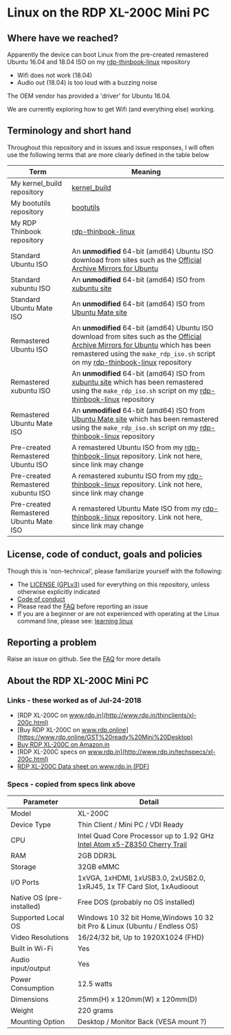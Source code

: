 # Linux on the RDP XL-200C Mini PC

## Where have we reached?
Apparently the device can boot Linux from the pre-created remastered Ubuntu 16.04 and 18.04 ISO on my  [rdp-thinbook-linux](https://github.com/sundarnagarajan/rdp-thinbook-linux) repository
- Wifi does not work (18.04)
- Audio out (18.04) is too loud with a buzzing noise

The OEM vendor has provided a 'driver' for Ubuntu 16.04.

We are currently exploring how to get Wifi (and everything else) working.

## Terminology and short hand
Throughout this repository and in issues and issue responses, I will often use the following terms that are more clearly defined in the table below

| Term | Meaning |
| ---- | ------- |
| My kernel_build repository | [kernel_build](https://github.com/sundarnagarajan/kernel_build) |
| My bootutils repository | [bootutils](https://github.com/sundarnagarajan/bootutils) |
| My RDP Thinbook repository | [rdp-thinbook-linux](https://github.com/sundarnagarajan/rdp-thinbook-linux) |
| Standard Ubuntu ISO | An **unmodified** 64-bit (amd64) Ubuntu ISO download from sites such as the [Official Archive Mirrors for Ubuntu](https://launchpad.net/ubuntu/+archivemirrors) |
| Standard xubuntu ISO | An **unmodified** 64-bit (amd64) ISO from [xubuntu site](https://xubuntu.org/download) |
| Standard Ubuntu Mate ISO | An **unmodified** 64-bit (amd64) ISO from [Ubuntu Mate site](https://ubuntu-mate.org/download/) |
| Remastered Ubuntu ISO | An **unmodified** 64-bit (amd64) Ubuntu ISO download from sites such as the [Official Archive Mirrors for Ubuntu](https://launchpad.net/ubuntu/+archivemirrors) which has been remastered using the ```make_rdp_iso.sh``` script on my [rdp-thinbook-linux](https://github.com/sundarnagarajan/rdp-thinbook-linux) repository |
| Remastered xubuntu ISO | An **unmodified** 64-bit (amd64) ISO from [xubuntu site](https://xubuntu.org/download) which has been remastered using the ```make_rdp_iso.sh``` script on my [rdp-thinbook-linux](https://github.com/sundarnagarajan/rdp-thinbook-linux) repository |
| Remastered Ubuntu Mate ISO | An **unmodified** 64-bit (amd64) ISO from [Ubuntu Mate site](https://ubuntu-mate.org/download/) which has been remastered using the ```make_rdp_iso.sh``` script on my [rdp-thinbook-linux](https://github.com/sundarnagarajan/rdp-thinbook-linux) repository |
| Pre-created Remastered Ubuntu ISO | A remastered Ubuntu ISO from my [rdp-thinbook-linux](https://github.com/sundarnagarajan/rdp-thinbook-linux) repository. Link not here, since link may change |
| Pre-created Remastered xubuntu ISO | A remastered xubuntu ISO from my [rdp-thinbook-linux](https://github.com/sundarnagarajan/rdp-thinbook-linux) repository. Link not here, since link may change |
| Pre-created Remastered Ubuntu Mate ISO | A remastered Ubuntu Mate ISO from my [rdp-thinbook-linux](https://github.com/sundarnagarajan/rdp-thinbook-linux) repository. Link not here, since link may change |

## License, code of conduct, goals and policies
Though this is 'non-technical', please familiarize yourself with the following:
- The [LICENSE (GPLv3)](/LICENSE) used for everything on this repository, unless otherwise explicitly indicated
- [Code of conduct](/CODE_OF_CONDUCT.md)
- Please read the [FAQ](/docs/faq.md) before reporting an issue
- If you are a beginner or are not experienced with operating at the Linux command line, please see: [learning linux](/docs/learning_linux.md)

## Reporting a problem
Raise an issue on github. See the [FAQ](/docs/faq.md) for more details


## About the RDP XL-200C Mini PC
### Links - these worked as of Jul-24-2018
- [RDP XL-200C on www.rdp.in](http://www.rdp.in/thinclients/xl-200c.html)
- [Buy RDP XL-200C on www.rdp.online](https://www.rdp.online/GST%20ready%20Mini%20Desktop)
- [Buy RDP XL-200C on Amazon.in](https://www.amazon.in/RDP-Client-XL-200c-Processor-Storage/dp/B07DKSC5BL)
- [RDP XL-200C specs on www.rdp.in](http://www.rdp.in/techspecs/xl-200c.html)
- [RDP XL-200C Data sheet on www.rdp.in (PDF)](https://rdpdrive.app.box.com/s/1jc0ah5q8c94yoj2erii31e2gmdp8v0r)
### Specs - copied from specs link above

| Parameter | Detail |
| ----- | ----- |
| Model | XL-200C |
| Device Type | Thin Client / Mini PC / VDI Ready |
| CPU | Intel Quad Core Processor up to 1.92 GHz [Intel Atom x5-Z8350 Cherry Trail](https://ark.intel.com/products/93361/Intel-Atom-x5-Z8350-Processor-2M-Cache-up-to-1_92-GHz) |
| RAM | 2GB DDR3L |
| Storage | 32GB eMMC |
| I/O Ports | 1xVGA, 1xHDMI, 1xUSB3.0, 2xUSB2.0, 1xRJ45, 1x TF Card Slot, 1xAudioout |
| Native OS (pre-installed) | Free DOS (probably no OS installed) |
| Supported Local OS | Windows 10 32 bit Home,Windows 10 32 bit Pro & Linux (Ubuntu / Endless OS) |
| Video Resolutions | 16/24/32 bit, Up to 1920X1024 (FHD) |
| Built in Wi-Fi | Yes |
| Audio input/output | Yes |
| Power Consumption | 12.5 watts |
| Dimensions | 25mm(H) x 120mm(W) x 120mm(D) |
| Weight | 220 grams |
| Mounting Option | Desktop / Monitor Back (VESA mount ?) |
